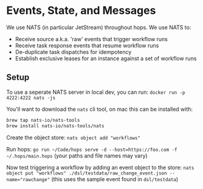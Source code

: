 # Events, State, and Messages

We use NATS (in particular JetStream) throughout hops. We use NATS to:

- Receive source a.k.a. 'raw' events that trigger workflow runs
- Receive task response events that resume workflow runs
- De-duplicate task dispatches for idempotency
- Establish exclusive leases for an instance against a set of workflow runs


## Setup

To use a seperate NATS server in local dev, you can run: `docker run -p 4222:4222 nats -js`

You'll want to download the `nats` cli tool, on mac this can be installed with:
```bash
brew tap nats-io/nats-tools
brew install nats-io/nats-tools/nats
```

Create the object store: `nats object add "workflows"`

Run hops: `go run ~/Code/hops serve -d --host=https://foo.com -f ~/.hops/main.hops` (your paths and file names may vary)

Now test triggering a workflow by adding an event object to the store: `nats object put "workflows" ./dsl/testdata/raw_change_event.json --name="rawchange"` (this uses the sample event found in `dsl/testdata`)
